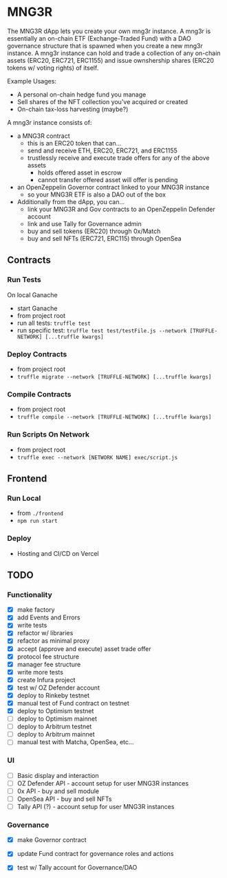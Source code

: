 # MNG3R  
The MNG3R dApp lets you create your own mng3r instance.  A mng3r is essentially 
an on-chain ETF (Exchange-Traded Fund) with a DAO governance structure that is spawned when you create a
new mng3r instance.  A mng3r instance can hold and trade a collection of any
on-chain assets (ERC20, ERC721, ERC1155) and issue ownshership shares (ERC20 tokens w/ voting rights)
of itself.  

Example Usages:
- A personal on-chain hedge fund you manage  
- Sell shares of the NFT collection you've acquired or created  
- On-chain tax-loss harvesting (maybe?)

A mng3r instance consists of:
- a MNG3R contract  
  - this is an ERC20 token that can...  
  - send and receive ETH, ERC20, ERC721, and ERC1155  
  - trustlessly receive and execute trade offers for any of the above assets  
    - holds offered asset in escrow  
    - cannot transfer offered asset will offer is pending  
- an OpenZeppelin Governor contract linked to your MNG3R instance  
  - so your MNG3R ETF is also a DAO out of the box  
- Additionally from the dApp, you can...
  - link your MNG3R and Gov contracts to an OpenZeppelin Defender account  
  - link and use Tally for Governance admin  
  - buy and sell tokens (ERC20) through 0x/Match  
  - buy and sell NFTs (ERC721, ERC115) through OpenSea


## Contracts
### Run Tests  
On local Ganache  
- start Ganache  
- from project root  
- run all tests: `truffle test`  
- run specific test: `truffle test test/testFile.js --network [TRUFFLE-NETWORK] [...truffle kwargs]`  
  

### Deploy Contracts  
- from project root 
- `truffle migrate --network [TRUFFLE-NETWORK] [...truffle kwargs]`   

### Compile Contracts  
- from project root 
- `truffle compile --network [TRUFFLE-NETWORK] [...truffle kwargs]`  

### Run Scripts On Network  
- from project root
- `truffle exec --network [NETWORK NAME] exec/script.js`  


## Frontend  
### Run Local  
- from `./frontend`
- `npm run start`  

### Deploy  
- Hosting and CI/CD on Vercel 


## TODO  
### Functionality  
- [X] make factory   
- [X] add Events  and Errors  
- [X] write tests  
- [X] refactor w/ libraries  
- [X] refactor as minimal proxy  
- [X] accept (approve and execute) asset trade offer  
- [X] protocol fee structure  
- [X] manager fee structure
- [X] write more tests  
- [X] create Infura project  
- [X] test w/ OZ Defender account  
- [X] deploy to Rinkeby testnet  
- [X] manual test of Fund contract on testnet   
- [X] deploy to Optimism testnet  
- [ ] deploy to Optimism mainnet
- [ ] deploy to Arbitrum testnet  
- [ ] deploy to Arbitrum mainnet  
- [ ] manual test with Matcha, OpenSea, etc...

### UI  
- [ ] Basic display and interaction  
- [ ] OZ Defender API - account setup for user MNG3R instances  
- [ ] 0x API - buy and sell module  
- [ ] OpenSea API - buy and sell NFTs  
- [ ] Tally API (?) - account setup for user MNG3R instances 

### Governance
- [X] make Governor contract  
- [X] update Fund contract for governance roles and actions
- [X] test w/ Tally account for Governance/DAO 


